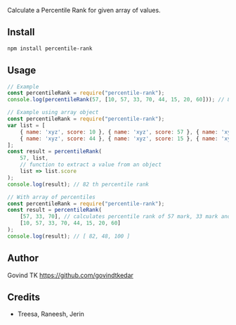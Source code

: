 Calculate a Percentile Rank for given array of values.

## Install

```sh
npm install percentile-rank
```

## Usage

```js
// Example
const percentileRank = require("percentile-rank");
console.log(percentileRank(57, [10, 57, 33, 70, 44, 15, 20, 60])); // 82 th percentile rank

// Example using array object
const percentileRank = require("percentile-rank");
var list = [
    { name: 'xyz', score: 10 }, { name: 'xyz', score: 57 }, { name: 'xyz', score: 33 }, { name: 'xyz', score: 70 },
    { name: 'xyz', score: 44 }, { name: 'xyz', score: 15 }, { name: 'xyz', score: 20 }, { name: 'xyz', score: 60 }
];
const result = percentileRank(
    57, list,
    // function to extract a value from an object
    list => list.score
);
console.log(result); // 82 th percentile rank

// With array of percentiles
const percentileRank = require("percentile-rank");
const result = percentileRank(
    [57, 33, 70], // calculates percentile rank of 57 mark, 33 mark and 70 mark in one pass
    [10, 57, 33, 70, 44, 15, 20, 60]
);
console.log(result); // [ 82, 48, 100 ]

```

## Author

Govind TK https://github.com/govindtkedar

## Credits
+ Treesa, Raneesh, Jerin
